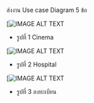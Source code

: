  ส่งงาน Use case Diagram 5 ข้อ

[![IMAGE ALT TEXT](http://www.plantuml.com/plantuml/img/TO_12eCm44Jl-nLxQpt43mYb27v0I_yWn153JOHaBVZtNNjHaLxdpUpCDaLSbZcE9456S1iIecEoVYuoHMJBvixNTe1_Su6Jwe1Mza91_k0FVReb8YcWev5lnXYsZxuFVZLR_dNGfkpJYZCyWgRZbB3GHkfQvxaoL2SjTzfAbzt5qroc1gdJzxy0)

* รูปที่ 1 Cinema

[![IMAGE ALT TEXT](http://www.plantuml.com/plantuml/img/PP1DRW8n34RtFeLtC8lX016gaAQBxbgr9x0oJiSYaumSKudR4neX6F3oVTRppw4OgPtc2963eMLK-PqCHr7s9Zc1YKN6ZrmMCOe8RY4JJkQmVyCjBKkMP7C5tLFaAVd8A_gFJ_eAl-ZS0QnikEzxT3z68JXqE4piZt2JFeRGb0szPszPAxiQ6neYwz51gutx344yQzknThLX3kkzB7-CSqvyXiqzskrmEr2PkbUeOxSoNfNVN5Yhfp3LFZXm6kjxBm00)

* รูปที่ 2 Hospital

[![IMAGE ALT TEXT](http://www.plantuml.com/plantuml/img/TL7DRi8m3BxdANo37E01UfYGU81Dy0HMwhPMyuCS5wcQzkvBe1NRO3d5_lxiv90LHQVWZR9w0egIl0UEO3nr2ff0k1yKMXPooYcQF7Aye6202xeHUphhN9GLDkWq2PnrQYckrObwpYfOnUzTnuvaGOwUP3HLYB4l5dSc2NmQM4rWjuFj2jZIVnG5UeFjSI0tWWu4BasIoVxHVk0SwfrZboJSfgYKM_R_X1yfbVHoYUVeE_Sb-SiiPzCihGRg-4kwXQQ-8F6L8AH8izayeFs-h8bviCzDQUqlnsfveanIV39XuPa3nRPyy3S0)

* รูปที่ 3 ลงทะเบียน

